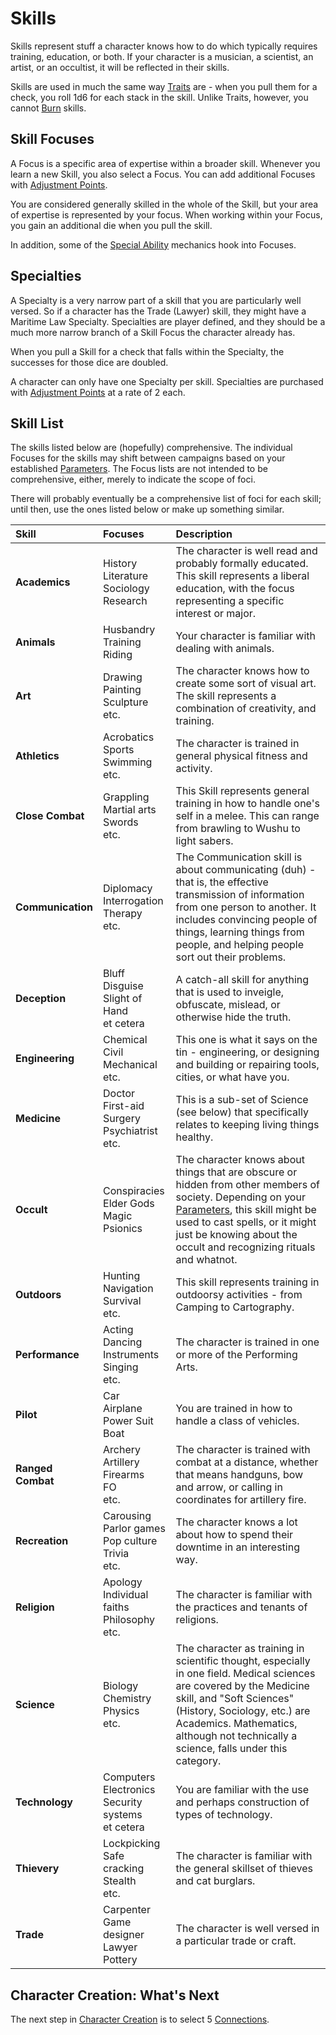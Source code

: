 # Skills

Skills represent stuff a character knows how to do which typically requires training, education, or both. If your character is a musician, a scientist, an artist, or an occultist, it will be reflected in their skills.

Skills are used in much the same way [Traits](Traits.md) are - when you pull them for a check, you roll 1d6 for each stack in the skill. Unlike Traits, however, you cannot [Burn](Burn.md) skills.

## Skill Focuses

A Focus is a specific area of expertise within a broader skill. Whenever you learn a new Skill, you also select a Focus. You can add additional Focuses with [Adjustment Points](AdjustmentPoints.md).

You are considered generally skilled in the whole of the Skill, but your area of expertise is represented by your focus. When working within your Focus, you gain an additional die when you pull the skill.

In addition, some of the [Special Ability](SpecialAbilities.md)  mechanics hook into Focuses.

## Specialties

A Specialty is a very narrow part of a skill that you are particularly well versed. So if a character has the Trade (Lawyer) skill, they might have a Maritime Law Specialty. Specialties are player defined, and they should be a much more narrow branch of a Skill Focus the character already has.

When you pull a Skill for a check that falls within the Specialty, the successes for those dice are doubled.

A character can only have one Specialty per skill. Specialties are purchased with [Adjustment Points](AdjustmentPoints.md) at a rate of 2 each.

## Skill List

The skills listed below are (hopefully) comprehensive. The individual Focuses for the skills may shift between campaigns based on your established [Parameters](Parameters.md). The Focus lists are not intended to be comprehensive, either, merely to indicate the scope of foci.

There will probably eventually be a comprehensive list of foci for each skill; until then, use the ones listed below or make up something similar.

| **Skill** | Focuses | Description |
| :--- | :--- | :--- |
| **Academics** | History<br>Literature<br>Sociology<br>Research | The character is well read and probably formally educated. This skill represents a liberal education, with the focus representing a specific interest or major. |
| **Animals** | Husbandry<br>Training<br>Riding | Your character is familiar with dealing with animals. |
| **Art** | Drawing<br>Painting<br>Sculpture<br>etc. | The character knows how to create some sort of visual art. The skill represents a combination of creativity, and training. |
| **Athletics** | Acrobatics<br>Sports<br>Swimming<br>etc. | The character is trained in general physical fitness and activity. |
| **Close Combat** | Grappling<br>Martial arts<br>Swords<br>etc. | This Skill represents general training in how to handle one's self in a melee. This can range from brawling to Wushu to light sabers. |
| **Communication** | Diplomacy<br>Interrogation<br>Therapy<br>etc. | The Communication skill is about communicating (duh) - that is, the effective transmission of information from one person to another. It includes convincing people of things, learning things from people, and helping people sort out their problems. |
| **Deception** | Bluff<br>Disguise<br>Slight of Hand<br>et cetera | A catch-all skill for anything that is used to inveigle, obfuscate, mislead, or otherwise hide the truth. |
| **Engineering** | Chemical<br>Civil<br>Mechanical<br>etc. | This one is what it says on the tin - engineering, or designing and building or repairing tools, cities, or what have you. |
| **Medicine** | Doctor<br>First-aid<br>Surgery<br>Psychiatrist<br>etc. | This is a sub-set of Science (see below) that specifically relates to keeping living things healthy. |
| **Occult** | Conspiracies<br>Elder Gods<br>Magic<br>Psionics | The character knows about things that are obscure or hidden from other members of society. Depending on your [Parameters](Parameters.md), this skill might be used to cast spells, or it might just be knowing about the occult and recognizing rituals and whatnot. |
| **Outdoors** | Hunting<br>Navigation<br>Survival<br>etc. | This skill represents training in outdoorsy activities - from Camping to Cartography. |
| **Performance** | Acting<br>Dancing<br>Instruments<br>Singing<br>etc. | The character is trained in one or more of the Performing Arts. |
| **Pilot** | Car<br>Airplane<br>Power Suit<br>Boat | You are trained in how to handle a class of vehicles. |
| **Ranged Combat** | Archery<br>Artillery<br>Firearms<br>FO<br>etc. | The character is trained with combat at a distance, whether that means handguns, bow and arrow, or calling in coordinates for artillery fire. |
| **Recreation** | Carousing<br>Parlor games<br>Pop culture<br>Trivia<br>etc. | The character knows a lot about how to spend their downtime in an interesting way. |
| **Religion** | Apology<br>Individual faiths<br>Philosophy<br>etc. | The character is familiar with the practices and tenants of religions. |
| **Science** | Biology<br>Chemistry<br>Physics<br>etc. | The character as training in scientific thought, especially in one field. Medical sciences are covered by the Medicine skill, and "Soft Sciences" (History, Sociology, etc.) are Academics. Mathematics, although not technically a science, falls under this category. |
| **Technology** | Computers<br>Electronics<br>Security systems<br>et cetera | You are familiar with the use and perhaps construction of types of technology. |
| **Thievery** | Lockpicking<br>Safe cracking<br>Stealth<br>etc. | The character is familiar with the general skillset of thieves and cat burglars.   |
| **Trade** | Carpenter<br>Game designer<br>Lawyer<br>Pottery | The character is well versed in a particular trade or craft. |

## Character Creation: What's Next

The next step in [Character Creation](CCSummary.md) is to select 5 [Connections](Connections.md).
